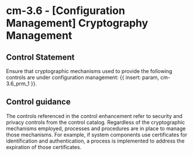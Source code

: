 # cm-3.6 - \[Configuration Management\] Cryptography Management

## Control Statement

Ensure that cryptographic mechanisms used to provide the following controls are under configuration management: {{ insert: param, cm-3.6_prm_1 }}.

## Control guidance

The controls referenced in the control enhancement refer to security and privacy controls from the control catalog. Regardless of the cryptographic mechanisms employed, processes and procedures are in place to manage those mechanisms. For example, if system components use certificates for identification and authentication, a process is implemented to address the expiration of those certificates.
